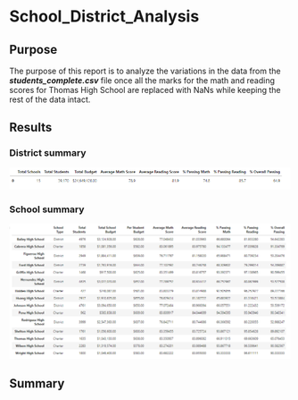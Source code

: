 # School_District_Analysis

## Purpose
The purpose of this report is to analyze the variations in the data from the   ***students_complete.csv***   file once  all the marks for the math and reading scores for Thomas High School are replaced  with NaNs while keeping the rest of the data intact. 

## Results

### District summary 

![district summary](District_summary.PNG)


### School summary
![IMAGE](school_summary.PNG)

## Summary
